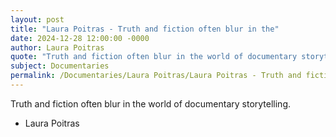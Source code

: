 ```yaml
---
layout: post
title: "Laura Poitras - Truth and fiction often blur in the"
date: 2024-12-28 12:00:00 -0000
author: Laura Poitras
quote: "Truth and fiction often blur in the world of documentary storytelling."
subject: Documentaries
permalink: /Documentaries/Laura Poitras/Laura Poitras - Truth and fiction often blur in the
---
```


Truth and fiction often blur in the world of documentary storytelling.

- Laura Poitras
